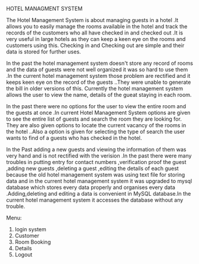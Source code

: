 HOTEL MANAGMENT SYSTEM

The Hotel Management System is about managing guests in a hotel .It allows you to easily manage the rooms available in the hotel and track the records of the customers who all have checked in and checked out .It is very useful in large hotels as they can keep a keen eye on the rooms and customers using this. Checking in and Checking out are simple and their data is stored for further uses.

In the past the hotel management system doesn't store any record of rooms and the data of guests were not well organized it was so hard to use them .In the current hotel management system those problem are rectified and it keeps keen eye on the record of the guests ..They were unable to generate the bill in older versions of this. Currently the hotel management system allows the user to view the name, details of the gueat staying in each room.

In the past there were no options for the user to view the entire room and the guests at once .In current Hotel Management System options are given to see the entire list of guests and search the room they are looking for. They are also given options to locate the current vacancy of the rooms in the hotel ..Also a option is given for selecting the type of search the user wants to find of a guests who has checked in the hotel.

In the Past adding a new guests and viewing the information of them was very hand and is not rectified with the verision .In the past there were many troubles in putting entry for contact numbers ,verification proof the guest ,adding new guests ,deleting a guest ,editing the details of each guest because the old hotel management system was using text file for storing data and in the current hotel management system it was upgraded to mysql database which stores every data properly and organises every data .Adding,deleting and editing a data is convenient in MySQL database.In the current hotel management system it  accesses the database without any trouble.

Menu:
1. login system
2. Customer 
3. Room Booking
4. Details
5. Logout 
